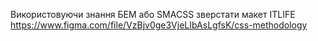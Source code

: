 Використовуючи знання БЕМ або SMACSS зверстати макет ITLIFE
https://www.figma.com/file/VzBjv0ge3VjeLIbAsLgfsK/css-methodology